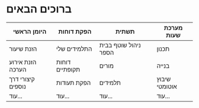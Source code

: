 
# ברוכים הבאים

|היומן הראשי  |הפקת דוחות  |תשתית  |מערכת שעות  |
|---------|---------|---------|---------|
|הזנת שיעור|התלמידים שלי|ניהול שוטף בבית הספר|תכנון|
|הזנת אירוע הערכה|דוחות תקופתיים|מורים|בנייה|
|קיצורי דרך נוספים|הפקת תעודות|תלמידים|שיבוץ אוטומטי|
|עוד...|עוד...|עוד...|עוד...|
